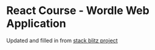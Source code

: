 # React Course - Wordle Web Application

Updated and filled in from [stack blitz project](https://stackblitz.com/~/github.com/Astral-Lab/R2R-SESSION-3-4?file=src/main.jsx)
